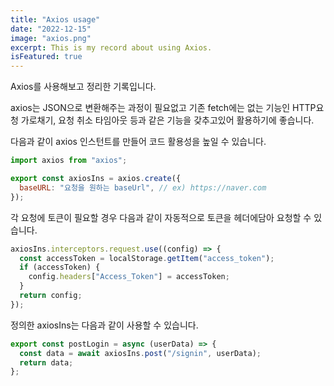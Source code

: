 ```yaml
---
title: "Axios usage"
date: "2022-12-15"
image: "axios.png"
excerpt: This is my record about using Axios.
isFeatured: true
---
```


Axios를 사용해보고 정리한 기록입니다.

axios는 JSON으로 변환해주는 과정이 필요없고 기존 fetch에는 없는 기능인 HTTP요청 가로채기, 요청 취소 타임아웃 등과 같은 기능을 갖추고있어 활용하기에 좋습니다.

다음과 같이 axios 인스턴트를 만들어 코드 활용성을 높일 수 있습니다.

```js
import axios from "axios";

export const axiosIns = axios.create({
  baseURL: "요청을 원하는 baseUrl", // ex) https://naver.com
});
```

각 요청에 토큰이 필요할 경우 다음과 같이 자동적으로 토큰을 헤더에담아 요청할 수 있습니다.

```js
axiosIns.interceptors.request.use((config) => {
  const accessToken = localStorage.getItem("access_token");
  if (accessToken) {
    config.headers["Access_Token"] = accessToken;
  }
  return config;
});
```

정의한 axiosIns는 다음과 같이 사용할 수 있습니다.

```js
export const postLogin = async (userData) => {
  const data = await axiosIns.post("/signin", userData);
  return data;
};
```
